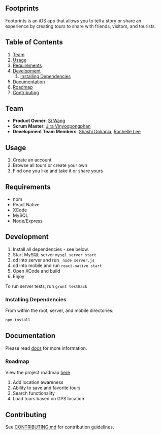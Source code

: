 ## Footprints

Footprints is an iOS app that allows you to tell a story or share an experience by creating tours to share
with friends, visitors, and tourists.

## Table of Contents

1. [Team](#Team)
1. [Usage](#Usage)
1. [Requirements](#Requirements)
1. [Development](#Development)
    1. [Installing Dependencies](#Installing-Dependencies)
1. [Documentation](#Documentation)
1. [Roadmap](#Roadmap)
1. [Contributing](#Contributing)

<a name="Team"></a>
## Team 

  - __Product Owner__: [Si Wang](https://github.com/sdwang)
  - __Scrum Master__: [Jira Vinyoopongphan](https://github.com/thekamahele)
  - __Development Team Members__: [Shashi Dokania](https://github.com/shashi-dokania), [Rochelle Lee](https://github.com/rochness)

<a name="Usage"></a>
## Usage 

1. Create an account
2. Browse all tours or create your own
3. Find one you like and take it or share yours

<a name="Requirements"></a>
## Requirements 

- npm
- React Native
- XCode
- MySQL
- Node/Express

<a name="Development"></a>
## Development 

1. Install all dependencies - see below.
2. Start MySQL server ```mysql.server start```
3. cd into server and run ``` node server.js```
4. cd into mobile and run ```react-native start```
5. Open XCode and build
6. Enjoy

To run server tests, run ```grunt testBack```

### Installing Dependencies <a name="Installing-Dependencies"></a>

From within the root, server, and mobile directories:

```sh
npm install
```
<a name="Documentation"></a>
## Documentation 

Please read [docs](http://thesisserver-env.elasticbeanstalk.com/docs/) for more information.

<a name="Roadmap"></a>
### Roadmap

View the project roadmap [here](http://github.com/terrifying-vegetable/thesisProject/issues)

1. Add location awareness
2. Ability to save and favorite tours
3. Search functionality
4. Load tours based on GPS location

<a name="Contributing"></a>
## Contributing 

See [CONTRIBUTING.md](_CONTRIBUTING.md) for contribution guidelines.
